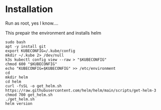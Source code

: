 # Installation

Run as root, yes I know....

This prepair the environment and installs helm
```
sudo bash
apt -y install git
export KUBECONFIG=/.kube/config
mkdir ~/.kube 2> /dev/null
k3s kubectl config view --raw > "$KUBECONFIG"
chmod 600 "$KUBECONFIG"
echo "KUBECONFIG=$KUBECONFIG" >> /etc/environment
cd
mkdir helm
cd helm
curl -fsSL -o get_helm.sh https://raw.githubusercontent.com/helm/helm/main/scripts/get-helm-3
chmod 700 get_helm.sh
./get_helm.sh
helm version
```
